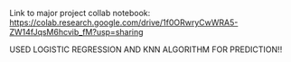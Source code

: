 Link to major project collab notebook: https://colab.research.google.com/drive/1f0ORwryCwWRA5-ZW14fJqsM6hcvib_fM?usp=sharing

USED LOGISTIC REGRESSION AND KNN ALGORITHM FOR PREDICTION!!